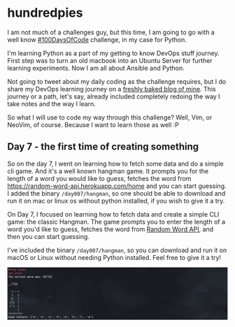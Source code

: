 # hundredpies

I am not much of a challenges guy, but this time, I am going to go with a 
well know [#100DaysOfCode](https://www.100daysofcode.com) challenge, in my case for Python.

I'm learning Python as a part of my getting to know DevOps stuff journey. First step was to 
turn an old macbook into an Ubuntu Server for further learning experiments. Now I am all about 
Ansible and Python.

Not going to tweet about my daily coding as the challenge requires, but I do share my DevOps 
learning journey on a [freshly baked blog of mine](https://charamza.substack.com). This journey 
or a path, let's say, already included completely redoing the way I take notes and the way I learn.

So what I will use to code my way through this challenge? Well, Vim, or NeoVim, of course. Because I want 
to learn those as well :P


## Day 7 - the first time of creating something

So on the day 7, I went on learning how to fetch some data and do a simple cli game. And it's a well known 
hangman game. It prompts you for the length of a word you would like to guess, fetches the word from 
https://random-word-api.herokuapp.com/home and you can start guessing. I added the binary `/day007/hangman`, 
so one should be able to download and run it on mac or linux os without python installed, if you wish to give 
it a try.

On Day 7, I focused on learning how to fetch data and create a simple CLI game: the classic Hangman. 
The game prompts you to enter the length of a word you'd like to guess, fetches the word from 
[Random Word API](https://random-word-api.herokuapp.com/home), and then you can start guessing. 

I've included the binary `/day007/hangman`, so you can download and run it on macOS or Linux without needing 
Python installed. Feel free to give it a try!

![hangman](images/hangman.png)
